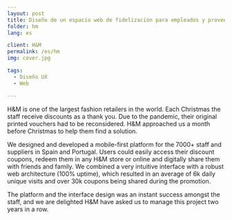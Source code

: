 ```yaml
---
layout: post
title: Diseño de un espacio web de fidelización para empleados y proveedores
folder: hm
lang: es

client: H&M
permalink: /es/hm
img: cover.jpg

tags:
  - Diseño UX
  - Web

---
```


H&M is one of the largest fashion retailers in the world. Each Christmas the staff receive discounts as a thank you. Due to the pandemic, their original printed vouchers had to be reconsidered. H&M approached us a month before Christmas to help them find a solution.

We designed and developed a mobile-first platform for the 7000+ staff and suppliers in Spain and Portugal. Users could easily access their discount coupons, redeem them in any H&M store or online and digitally share  them with  friends and family. We combined a very intuitive interface with a robust web architecture (100% uptime), which resulted in an average of 6k daily unique visits and over 30k coupons being shared during the promotion.

The platform and the interface design was an instant success amongst the staff, and we are delighted H&M have asked us to manage this project two years in a row.
